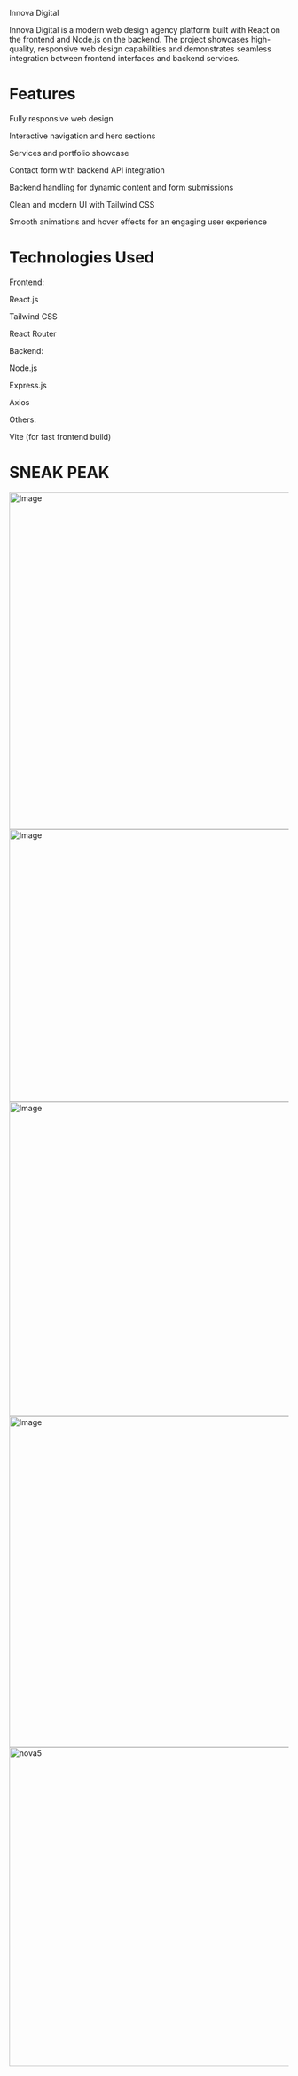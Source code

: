 Innova Digital

Innova Digital is a modern web design agency platform built with React on the frontend and Node.js on the backend. The project showcases high-quality, responsive web design capabilities and demonstrates seamless integration between frontend interfaces and backend services.



# Features

Fully responsive web design

Interactive navigation and hero sections

Services and portfolio showcase

Contact form with backend API integration

Backend handling for dynamic content and form submissions

Clean and modern UI with Tailwind CSS

Smooth animations and hover effects for an engaging user experience

# Technologies Used

Frontend:

React.js

Tailwind CSS

React Router

Backend:

Node.js

Express.js

Axios

Others:

Vite (for fast frontend build)

# SNEAK PEAK
<img width="1344" height="608" alt="Image" src="https://github.com/user-attachments/assets/b88893c3-f2c6-41da-b352-7645b7cd58ee" />

<img width="1326" height="492" alt="Image" src="https://github.com/user-attachments/assets/c469d132-b266-4252-8dae-0fa4d19696f1" />

<img width="1335" height="567" alt="Image" src="https://github.com/user-attachments/assets/b98c4275-c808-4db9-9c70-d04bb846c914" />

<img width="922" height="597" alt="Image" src="https://github.com/user-attachments/assets/3f49613a-cc88-43a1-a850-b88c30e990c0" />

<img width="1143" height="576" alt="nova5" src="https://github.com/user-attachments/assets/55262a92-3b14-4d15-b4cf-38a2e1ed7965" />
